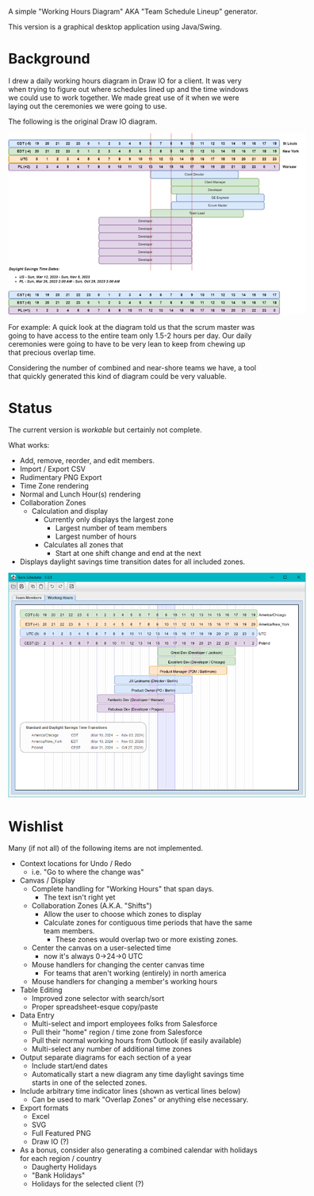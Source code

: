 A simple "Working Hours Diagram" AKA "Team Schedule Lineup" generator.

This version is a graphical desktop application using Java/Swing. 

# Background
I drew a daily working hours diagram in Draw IO for a client.
It was very when trying to figure out where schedules lined up and the time windows we 
could use to work together. We made great use of it when we were laying out the ceremonies 
we were going to use.

The following is the original Draw IO diagram.
<div style="width:600px">

![Working_Hours_no_names.drawio.png](docs/Working_Hours_no_names.drawio.png)
</div>


For example: A quick look at the diagram told us that the scrum master was going to have
access to the entire team only 1.5-2 hours per day. Our daily ceremonies were going to
have to be very lean to keep from chewing up that precious overlap time.

Considering the number of combined and near-shore teams we have, a tool that quickly 
generated this kind of diagram could be very valuable.

# Status
The current version is _workable_ but certainly not complete.

What works:

* Add, remove, reorder, and edit members.
* Import / Export CSV
* Rudimentary PNG Export
* Time Zone rendering
* Normal and Lunch Hour(s) rendering
* Collaboration Zones
  * Calculation and display
    * Currently only displays the largest zone
      * Largest number of team members
      * Largest number of hours
    * Calculates all zones that
      * Start at one shift change and end at the next
* Displays daylight savings time transition dates for all included zones. 

<div style="width:600px">

![swing_working_hours_0-0-1](docs/swing_working_hours_0-0-1.png)
</div>

# Wishlist
Many (if not all) of the following items are not implemented.

* Context locations for Undo / Redo
  * i.e. "Go to where the change was"
* Canvas / Display
  * Complete handling for "Working Hours" that span days.
    * The text isn't right yet
  * Collaboration Zones (A.K.A. "Shifts")
    * Allow the user to choose which zones to display
    * Calculate zones for contiguous time periods that have the same team members.
      * These zones would overlap two or more existing zones. 
  * Center the canvas on a user-selected time
    * now it's always 0->24->0 UTC
  * Mouse handlers for changing the center canvas time
    * For teams that aren't working (entirely) in north america
  * Mouse handlers for changing a member's working hours
* Table Editing
  * Improved zone selector with search/sort
  * Proper spreadsheet-esque copy/paste
* Data Entry
  * Multi-select and import employees folks from Salesforce
  * Pull their "home" region / time zone from Salesforce
  * Pull their normal working hours from Outlook (if easily available)
  * Multi-select any number of additional time zones
* Output separate diagrams for each section of a year
  * Include start/end dates
  * Automatically start a new diagram any time daylight savings time starts in one of the selected zones.
* Include arbitrary time indicator lines (shown as vertical lines below)
  * Can be used to mark "Overlap Zones" or anything else necessary.
* Export formats
  * Excel
  * SVG
  * Full Featured PNG
  * Draw IO (?)
* As a bonus, consider also generating a combined calendar with holidays for each region / country
  * Daugherty Holidays
  * "Bank Holidays"
  * Holidays for the selected client (?)
